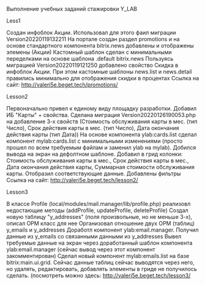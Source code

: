 Выполнение учебных заданий стажировки Y_LAB

Less1

Создан инфоблок Акции. Использовал для этого фаил миграции Version20220119132211
На портале создан раздел promotions и на основе стандартного компонента bitrix.news добавлены и отображены элемены (Акции)
Кастомный шаблон сделан с минимальными переделками на основе шаблона .default bitrix.news
Пользуясь миграцией Version20220119121250 добавлено свойство Скидка в инфоблок Акции.
При этом кастомные шаблоны news.list и news.detail правились минимально для отображения скидки в процентах
Ссылка на сайт: http://valeri5e.beget.tech/promotions/

Lesson2

Первоначально привел к единому виду площадку разработки. Добавил ИБ "Карты" + свойства.
Сделана миграция Version20220126190053.php на добавление 3-х свойств (Стоимость обслуживания карты в мес. (тип Число), Срок действия карты в мес. (тип Число), Дата окончания действия карты (тип Дата))
На основе компонента ylab:cards.list сделал компонент mylab:cards.list с минимальными изменениями (просто прошел по всем требуемым файлам и заменил ylab на mylab). Добился вывода на экран на дефолтном шаблоне.
Добавил в грид колонки: Стоимость обслуживания карты в мес., Срок действия карты в мес., Дата окончания действия карты, Суммарная стоимости обслуживания карты. Отобразил соответствующие данные.
Добавлены фильтры
Ссылка на сайт: http://valeri5e.beget.tech/lesson2/


Lesson3

В классе Profile (local/modules/mail.manager/lib/profile.php) реализовл недостающие методы (addProfile, updateProfile, deleteProfile)
Создал новую таблицу "y_addresses" (поля произвольные, но не меньше 3-х), описал ОРМ класс для нее
Организовал отношение двух ОРМ (таблиц) y_emails и y_addresses
Доработл компонент ylab:email.manager. Получил данные из y_emails со связанными данными из y_addresses
Вывел требуемые данные на экран через доработанный шаблон компонента ylab:email.manager (сейчас вывод через этот компонент закомментирован)
Сделал новый компонент mylab:emails.list на базе bitrix:main.ui.grid.
Сейчас данные таблиц сейчас выводятся через него, но удалять, редактировать, добавлять элементы в гриде не получилось сделать.
(посмотреть можно здесь: http://valeri5e.beget.tech/lesson3/ 
